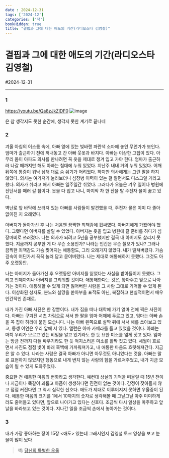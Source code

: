 ```yaml
---
date : 2024-12-31
tags: ['2024-12']
categories: ['책']
bookHidden: true
title: "결핍과 그에 대한 애도의 기간(라디오스타 김영철)"
---
```


# 결핍과 그에 대한 애도의 기간(라디오스타 김영철)

#2024-12-31

---

### 1

https://youtu.be/Qa8zJkZlDF0
![image](https://github.com/user-attachments/assets/c766ef96-00a6-4b81-a671-428ee1c3bc1f)

은 참 생각지도 못한 순간에, 생각지 못한 계기로 끝나네

### 2

겨울 아침의 어스름 속에, 아빠 옆에 있는 빛바랜 파란색 소파에 놓인 무언가가 보인다. 엄마가 출근하기 전에 꺼내놓고 간 아빠 웃옷과 바지다. 아빠는 이상한 고집이 있다. 아무리 몸이 아파도 의사를 만나려면 꼭 옷을 제대로 챙겨 입고 가야 한다. 엄마가 출근하러 나갈 때까지만 해도 아빠는 침대에 누워 있었다. 지난주 내내 거의 누워 있었다. 어깨 뒤쪽에 통증이 워낙 심해 대로 숨 쉬기가 어려웠다. 하지만 의사에게는 그런 말을 하지 않았다. 의사는 여기저기 눌러보더니 심장병 이력이 있는 걸 알면서도 디스크일 거라고 했다. 의사가 쉬라고 해서 아빠는 일주일간 쉬었다. 그러다가 오늘은 겨우 일어나 병원에 진단서를 떼러 갈 참이다. 옷을 다 입고 나니, 마지막 차 한 잔을 탈 주전자 물이 끓고 있다.

벽난로 앞 바닥에 쓰러져 있는 아빠를 사람들이 발견했을 때, 주전자 물은 이미 다 졸아 없이진 지 오래였다.

아버지가 돌아가신 후 나는 처음엔 끔찍한 죄책감에 휩싸였다. 아버지에게 가봤어야 했다. 그랬다면 아버지를 살릴 수 있었다. 아버지는 옷을 입고 병원에 갈 준비를 하다가 심장마비로 쓰러졌다. 나는 의사가 되려고 5년을 공부했지만 결국 내 아버지도 살리지 못했다. 지금까지 공부한 게 다 무슨 소용인가? 나라는 인간은 무슨 쓸모가 있나? 그러나 끔찍한 죄책감도 가슴 찢어지는 애통함도, 그리 오래가지 않았다. 내가 떨쳐버렸다. 가슴 깊숙이 어딘가서 꾹꾹 눌러 담고 묻어버렸다. 나는 제대로 애통해하지 못했다. 그것도 아주 오랫동안.

나는 아버지가 돌아가신 후 오랫동안 아버지를 잃었다는 사실을 받아들이지 못했다. 그리고 언제까지나 아버지를 그리워할 것이다. 애통해한다는 것은, 놓아주고 앞으로 나아가는 것이다. 애통해할 수 있게 되면 잃어버린 사람을 그 사람 그대로 기억할 수 있게 된다. 이상화된 성자도, 분노와 실망을 쏟아부을 표적도 아닌, 복잡하고 현실적이면서 매우 인간적인 존재로.

내가 가진 아빠 사진은 한 장뿐이다. 내가 집을 떠나 대학에 가기 얼마 전에 찍은 사진이다. 아빠는 구겨진 셔츠 차림으로 서서 한 팔을 엄마 어깨에 두르고 있고, 엄마는 아빠 손을 꼭 잡아 허리에 붙인 모습니다. 나는 아빠 왼쪽으로 살짝 뒤에 서서 해를 쏘아보고 있고, 동생 이언은 우리 앞에 서 있다. 앨런은 아마 카메라를 들고 있었을 것이다. 아빠는 마치 우리가 모르고 있는 비밀을 알고 있기라도 한 듯 묘한 미소를 엷게 짓고 있다. 엄마는 방금 전까지 다들 싸우기라도 한 듯 억지스러운 미소를 활짝 짓고 있다. 세월이 흐르면서 사진도 점점 빛이 바래 흑백에 가까워져가고, 내 애통한 마음도 흐릿해져간다. 지금은 알 수 있다. 나라는 사람은 결국 아빠가 아니면 아무것도 아니었다는 것을. 아빠는 말로 표현하지 않았지만 행동으로 내게 변치 않는 사랑의 힘을 가르쳐주었고, 내가 지금 모습이 될 수 있게 도와주었다.

중요한 건 애통한 마음의 변화라고 생각한다. 예컨대 상실의 기억을 떠올릴 때 15년 전이나 지금이나 똑같이 괴롭고 아픔이 생생하다면 진전이 없는 것이다. 감정이 잦아들지 않고 점점 커진다면 그 역시 심각한 신호다. 애도가 제대로 이루어지지 못하면 우울증이 된다. 애통한 마음의 크기를 1에서 10까지의 숫자로 생각해볼 때 그날그날 아주 미미하게라도 줄어들고 있다면, 앞으로 나아가고 있다는 신호다. 조금씩 다시 일상을 마주하고 앞날을 바라보고 있는 것이다. 지나간 일을 조금씩 손에서 놓아가는 것이다.

### 3

내가 가장 좋아하는 장이 15장 <애도> 였는데 그래서인지 김영철 토크 영상을 보고 눈물이 많이 났다


> 책: [당신의 특별한 우울](https://yshghid.github.io/docs/hobby/book/book2)
